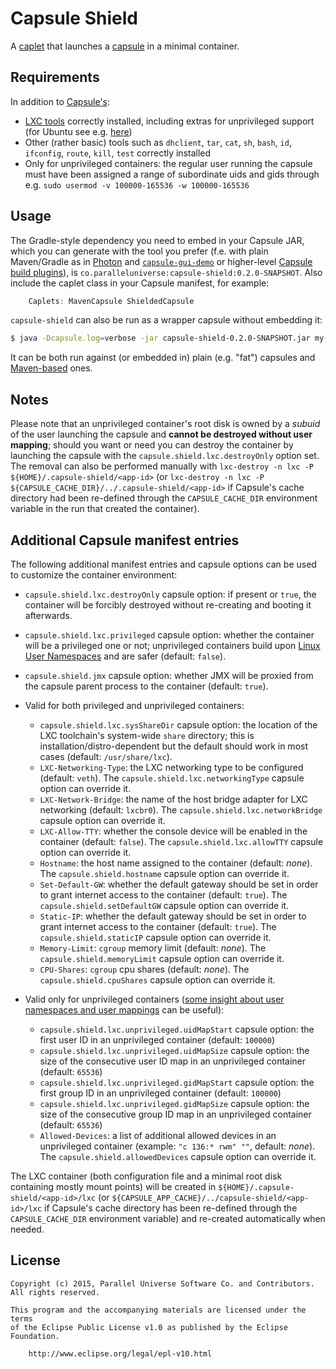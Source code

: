 # Capsule Shield

A [caplet](https://github.com/puniverse/capsule#what-are-caplets) that launches a [capsule](https://github.com/puniverse/capsule) in a minimal container.

## Requirements

In addition to [Capsule's](https://github.com/puniverse/capsule):

  * [LXC tools](https://linuxcontainers.org/) correctly installed, including extras for unprivileged support (for Ubuntu see e.g. [here](http://www.unixmen.com/setup-linux-containers-using-lxc-on-ubuntu-15-04/))
  * Other (rather basic) tools such as `dhclient`, `tar`, `cat`, `sh`, `bash`, `id`, `ifconfig`, `route`, `kill`, `test` correctly installed
  * Only for unprivileged containers: the regular user running the capsule must have been assigned a range of subordinate uids and gids through e.g. `sudo usermod -v 100000-165536 -w 100000-165536`

## Usage

The Gradle-style dependency you need to embed in your Capsule JAR, which you can generate with the tool you prefer (f.e. with plain Maven/Gradle as in [Photon](https://github.com/puniverse/photon) and [`capsule-gui-demo`](https://github.com/puniverse/capsule-gui-demo) or higher-level [Capsule build plugins](https://github.com/puniverse/capsule#build-tool-plugins)), is `co.paralleluniverse:capsule-shield:0.2.0-SNAPSHOT`. Also include the caplet class in your Capsule manifest, for example:

``` gradle
    Caplets: MavenCapsule ShieldedCapsule
```

`capsule-shield` can also be run as a wrapper capsule without embedding it:

``` bash
$ java -Dcapsule.log=verbose -jar capsule-shield-0.2.0-SNAPSHOT.jar my-capsule.jar my-capsule-arg1 ...
```

It can be both run against (or embedded in) plain (e.g. "fat") capsules and [Maven-based](https://github.com/puniverse/capsule-maven) ones.

## Notes

Please note that an unprivileged container's root disk is owned by a _subuid_ of the user launching the capsule and **cannot be destroyed without user mapping**; should you want or need you can destroy the container by launching the capsule with the `capsule.shield.lxc.destroyOnly` option set. The removal can also be performed manually with `lxc-destroy -n lxc -P ${HOME}/.capsule-shield/<app-id>` (or `lxc-destroy -n lxc -P ${CAPSULE_CACHE_DIR}/../.capsule-shield/<app-id>` if Capsule's cache directory had been re-defined through the `CAPSULE_CACHE_DIR` environment variable in the run that created the container).

## Additional Capsule manifest entries

The following additional manifest entries and capsule options can be used to customize the container environment:

  * `capsule.shield.lxc.destroyOnly` capsule option: if present or `true`, the container will be forcibly destroyed without re-creating and booting it afterwards.
  * `capsule.shield.lxc.privileged` capsule option: whether the container will be a privileged one or not; unprivileged containers build upon [Linux User Namespaces](https://lwn.net/Articles/531114/) and are safer (default: `false`).
  * `capsule.shield.jmx` capsule option: whether JMX will be proxied from the capsule parent process to the container (default: `true`).

  * Valid for both privileged and unprivileged containers:
    * `capsule.shield.lxc.sysShareDir` capsule option: the location of the LXC toolchain's system-wide `share` directory; this is installation/distro-dependent but the default should work in most cases (default: `/usr/share/lxc`).
    * `LXC-Networking-Type`: the LXC networking type to be configured (default: `veth`). The `capsule.shield.lxc.networkingType` capsule option can override it.
    * `LXC-Network-Bridge`: the name of the host bridge adapter for LXC networking (default: `lxcbr0`). The `capsule.shield.lxc.networkBridge` capsule option can override it.
    * `LXC-Allow-TTY`: whether the console device will be enabled in the container (default: `false`). The `capsule.shield.lxc.allowTTY` capsule option can override it.
    * `Hostname`: the host name assigned to the container (default: _none_). The `capsule.shield.hostname` capsule option can override it.
    * `Set-Default-GW`: whether the default gateway should be set in order to grant internet access to the container (default: `true`). The `capsule.shield.setDefaultGW` capsule option can override it.
    * `Static-IP`: whether the default gateway should be set in order to grant internet access to the container (default: `true`). The `capsule.shield.staticIP` capsule option can override it.
    * `Memory-Limit`: `cgroup` memory limit (default: _none_). The `capsule.shield.memoryLimit` capsule option can override it.
    * `CPU-Shares`: `cgroup` cpu shares (default: _none_). The `capsule.shield.cpuShares` capsule option can override it.

  * Valid only for unprivileged containers ([some insight about user namespaces and user mappings](https://lwn.net/Articles/532593/) can be useful):
    * `capsule.shield.lxc.unprivileged.uidMapStart` capsule option: the first user ID in an unprivileged container (default: `100000`)
    * `capsule.shield.lxc.unprivileged.uidMapSize` capsule option: the size of the consecutive user ID map in an unprivileged container (default: `65536`)
    * `capsule.shield.lxc.unprivileged.gidMapStart` capsule option: the first group ID in an unprivileged container (default: `100000`)
    * `capsule.shield.lxc.unprivileged.gidMapSize` capsule option: the size of the consecutive group ID map in an unprivileged container (default: `65536`)
    * `Allowed-Devices`: a list of additional allowed devices in an unprivileged container (example: `"c 136:* rwm" ""`, default: _none_). The `capsule.shield.allowedDevices` capsule option can override it.

The LXC container (both configuration file and a minimal root disk containing mostly mount points) will be created in `${HOME}/.capsule-shield/<app-id>/lxc` (or `${CAPSULE_APP_CACHE}/../capsule-shield/<app-id>/lxc` if Capsule's cache directory has been re-defined through the `CAPSULE_CACHE_DIR` environment variable) and re-created automatically when needed.

## License

    Copyright (c) 2015, Parallel Universe Software Co. and Contributors. All rights reserved.

    This program and the accompanying materials are licensed under the terms
    of the Eclipse Public License v1.0 as published by the Eclipse Foundation.

        http://www.eclipse.org/legal/epl-v10.html
